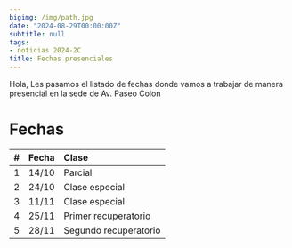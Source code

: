 ```yaml
---
bigimg: /img/path.jpg
date: "2024-08-29T00:00:00Z"
subtitle: null
tags:
- noticias 2024-2C
title: Fechas presenciales
---
```


Hola,
Les pasamos el listado de fechas donde vamos a trabajar de manera presencial en la sede de Av. Paseo Colon

# Fechas 

| #  | Fecha  | Clase  |
|:--:|:------:|:------|
| 1  | 14/10   | Parcial |
| 2  | 24/10   | Clase especial |
| 3  | 11/11   | Clase especial |
| 4  | 25/11   | Primer recuperatorio |
| 5  | 28/11   | Segundo recuperatorio |